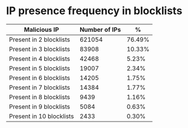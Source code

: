 # IP presence frequency in blocklists
| Malicious IP | Number of IPs | % |
|----|----|----|
| Present in 2 blocklists | 621054 | 76.49% |
| Present in 3 blocklists | 83908 | 10.33% |
| Present in 4 blocklists | 42468 | 5.23% |
| Present in 5 blocklists | 19007 | 2.34% |
| Present in 6 blocklists | 14205 | 1.75% |
| Present in 7 blocklists | 14384 | 1.77% |
| Present in 8 blocklists | 9439 | 1.16% |
| Present in 9 blocklists | 5084 | 0.63% |
| Present in 10 blocklists | 2433 | 0.30% |
